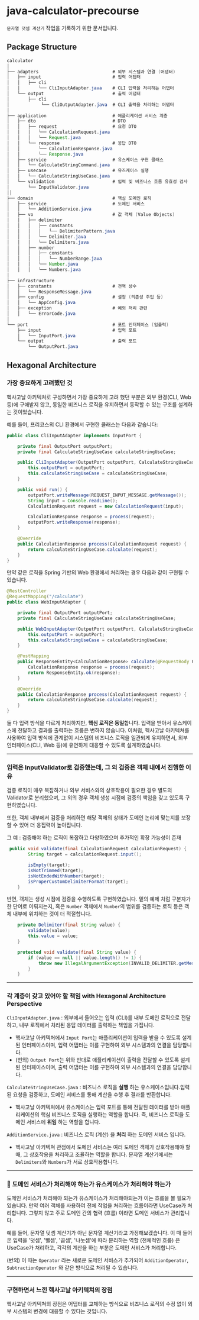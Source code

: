 # java-calculator-precourse
`문자열 덧셈 계산기` 작업을 기록하기 위한 문서입니다. 

## Package Structure

```java
calculator
│
├── adapters                            # 외부 시스템과 연결 (어댑터)
│   ├── input                           # 입력 어댑터 
│   │   ├── cli                         
│   │       └── CliInputAdapter.java    # CLI 입력을 처리하는 어댑터
│   └── output                          # 출력 어댑터 
│       ├── cli                         
│            └── CliOutputAdapter.java  # CLI 출력을 처리하는 어댑터     
│
├── application                         # 애플리케이션 서비스 계층 
│   ├── dto                             # DTO 
│   │   ├── request                     # 요청 DTO
│   │   │   └── CalculationRequest.java
│   │   │   └── Request.java
│   │   └── response                    # 응답 DTO
│   │       └── CalculationResponse.java
│   │       └── Response.java
│   ├── service                         # 유스케이스 구현 클래스
│   │   └── CalculateStringCommand.java
│   ├── usecase                         # 유즈케이스 실행
│   │   └── CalculateStringUseCase.java
│   └── validation                      # 입력 및 비즈니스 흐름 유효성 검사
│       └── InputValidator.java         
││
├── domain                              # 핵심 도메인 로직
│   ├── service                         # 도메인 서비스
│   │   └── AdditionService.java
│   ├── vo                              # 값 객체 (Value Objects)
│   │   ├── delimiter                   
│   │   │   ├── constants               
│   │   │   │   └── DelimiterPattern.java
│   │   │   └── Delimiter.java
│   │   │   └── Delimiters.java
│   │   ├── number                      
│   │   │   ├── constants               
│   │   │   │   └── NumberRange.java
│   │   │   └── Number.java
│   │   │   └── Numbers.java
│
├── infrastructure
│   ├── constants                       # 전역 상수 
│   │   └── ResponseMessage.java
│   ├── config                          # 설정 (의존성 주입 등)
│   │   └── AppConfig.java
│   ├── exception                       # 예외 처리 관련
│   │   └── ErrorCode.java
│
└── port                                # 포트 인터페이스 (입출력)
    ├── input                           # 입력 포트
    │   └── InputPort.java
    └── output                          # 출력 포트
        └── OutputPort.java
```

## Hexagonal Architecture

### 가장 중요하게 고려했던 것
헥사고날 아키텍처로 구성하면서 가장 중요하게 고려 했던 부분은 외부 환경(CLI, Web 등)에 구애받지 않고, 동일한 비즈니스 로직을 유지하면서 동작할 수 있는 구조를 설계하는 것이었습니다. 

예를 들어, 프리코스의 CLI 환경에서 구현한 클래스는 다음과 같습니다:

```java
public class CliInputAdapter implements InputPort {

    private final OutputPort outputPort;
    private final CalculateStringUseCase calculateStringUseCase;

    public CliInputAdapter(OutputPort outputPort, CalculateStringUseCase calculateStringUseCase) {
        this.outputPort = outputPort;
        this.calculateStringUseCase = calculateStringUseCase;
    }

    public void run() {
        outputPort.writeMessage(REQUEST_INPUT_MESSAGE.getMessage());
        String input = Console.readLine();
        CalculationRequest request = new CalculationRequest(input);

        CalculationResponse response = process(request);
        outputPort.writeResponse(response);
    }

    @Override
    public CalculationResponse process(CalculationRequest request) {
        return calculateStringUseCase.calculate(request);
    }
}
```

만약 같은 로직을 Spring 기반의 Web 환경에서 처리하는 경우 다음과 같이 구현될 수 있습니다.

```java
@RestController
@RequestMapping("/calculate")
public class WebInputAdapter {

    private final OutputPort outputPort;
    private final CalculateStringUseCase calculateStringUseCase;

    public WebInputAdapter(OutputPort outputPort, CalculateStringUseCase calculateStringUseCase) {
        this.outputPort = outputPort;
        this.calculateStringUseCase = calculateStringUseCase;
    }

    @PostMapping
    public ResponseEntity<CalculationResponse> calculate(@RequestBody CalculationRequest request) {
        CalculationResponse response = process(request);
        return ResponseEntity.ok(response);
    }

    @Override
    public CalculationResponse process(CalculationRequest request) {
        return calculateStringUseCase.calculate(request);
    }
}
```

둘 다 입력 방식을 다르게 처리하지만, **핵심 로직은 동일**합니다. 입력을 받아서 유스케이스에 전달하고 결과를 출력하는 흐름은 변하지 않습니다.
이처럼, 헥사고날 아키텍쳐를 사용하여 입력 방식에 관계없이 시스템의 비즈니스 로직을 일관되게 유지하면서, 외부 인터페이스(CLI, Web 등)에 유연하게 대응할 수 있도록 설계하였습니다.

--- 

### 입력은 InputValidator로 검증했는데, 그 외 검증은 객체 내에서 진행한 이유
검증 로직이 매우 복잡하거나 외부 서비스와의 상호작용이 필요한 경우 별도의 Validator로 분리했으며, 그 외의 경우 객체 생성 시점에 검증의 책임을 갖고 있도록 구현하였습니다.

또한, 객체 내부에서 검증을 처리하면 해당 객체의 상태가 도메인 논리에 맞는지를 보장할 수 있어 더 응집력이 높아집니다.

그 예 : 검증해야 하는 로직이 복잡하고 다양하였으며 추가적인 확장 가능성이 존재
```java
 public void validate(final CalculationRequest calculationRequest) {
        String target = calculationRequest.input();

        isEmpty(target);
        isNotTrimmed(target);
        isNotEndedWithNumber(target);
        isProperCustomDelimiterFormat(target);
    }
```

반면, 객체는 생성 시점에 검증을 수행하도록 구현하였습니다. 밑의 예제 처럼 구분자가 한 단어로 이뤄지는지, 혹은 `Number` 객체에서 `Number`의 범위를 검증하는 로직 등은 객체 내부에 위치하는 것이 더 적절합니다.
```java
    private Delimiter(final String value) {
        validate(value);
        this.value = value;
    }

    protected void validate(final String value) {
        if (value == null || value.length() != 1) {
            throw new IllegalArgumentException(INVALID_DELIMITER.getMessage());
        }
    }
```

---

### 각 계층이 갖고 있어야 할 책임 with Hexagonal Architecture Perspective
`CliInputAdapter.java` : 외부에서 들어오는 입력 (CLI)를 내부 도메인 로직으로 전달하고, 내부 로직에서 처리된 응답 데이터를 출력하는 책임을 가집니다. 

- 헥사고날 아키텍처에서 `Input Port`는 애플리케이션이 입력을 받을 수 있도록 설계된 인터페이스이며, 입력 어댑터는 이를 구현하여 외부 시스템과의 연결을 담당합니다.
- (번외) `Output Port`는 위와 반대로 애플리케이션이 출력을 전달할 수 있도록 설계된 인터페이스이며, 출력 어댑터는 이를 구현하여 외부 시스템과의 연결을 담당합니다. 

`CalculateStringUseCase.java` : 비즈니스 로직을 **실행** 하는 유스케이스입니다.입력된 요청을 검증하고, 도메인 서비스를 통해 계산을 수행 후 결과를 반환합니다. 

- 헥사고날 아키텍처에서 유스케이스는 입력 포트를 통해 전달된 데이터를 받아 애플리케이션의 핵심 비즈니스 로직을 실행하는 역할을 합니다. 즉, 비즈니스 로직을 도메인 서비스에 **위임** 하는 역할을 합니다.

`AdditionService.java` : 비즈니스 로직 (계산) 을 **처리** 하는 도메인 서비스 입니다.

- 헥사고날 아키텍쳐 관점에서 도메인 서비스는 여러 도메인 객체가 상호작용해야 할 때, 그 상호작용을 처리하고 조율하는 역할을 합니다. 문자열 계산기에서는 `Delimiters`와 `Numbers`가 서로 상호작용합니다.

---

### 🤔 도메인 서비스가 처리해야 하는가 유스케이스가 처리해야 하는가
도메인 서비스가 처리해야 되는가 유스케이스가 처리해야되는가 이는 흐름을 볼 필요가 있습니다. 만약 여러 객체를 사용하여 전체 작업을 처리하는 흐름이라면 UseCase가 처리합니다. 그렇지 않고 주로 도메인 간의 협력 (흐름) 이라면 도메인 서비스가 관리합니다.

예를 들어, 문자열 덧셈 계산기가 아닌 문자열 계산기라고 가정해보겠습니다. 
이 때 들어온 입력을 '덧셈', '뺄셈', '곱셈', '나눗셈'에 따라 분리하는 역할 (전체적인 흐름) 은 UseCase가 처리하고, 각각의 계산을 하는 부분은 도메인 서비스가 처리합니다. 

(번외) 이 때는 `Operator` 라는 새로운 도메인 서비스가 추가되어 `AdditionOperator`, `SubtractionOperator` 와 같은 방식으로 처리될 수 있습니다. 

---

### 구현하면서 느낀 헥사고날 아키텍쳐의 장점
헥사고날 아키텍쳐의 장점은 어댑터를 교체하는 방식으로 비즈니스 로직의 수정 없이 외부 시스템의 변경에 대응할 수 있다는 것입니다. 